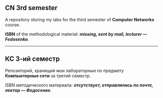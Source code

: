 ## CN 3rd semester
A repository storing my labs for the third semester of **Computer Networks** course.

**ISBN** of the methodological material: ***missing, sent by mail, lecturer — Fedosenko***.

---

## КС 3-ий семестр
Репозиторий, хранящий мои лабораторные по предмету **Компьютерные сети** за третий семестр.

ISBN методического материала: ***отсутствует, отправлялись по почте, лектор — Федосенко***.
